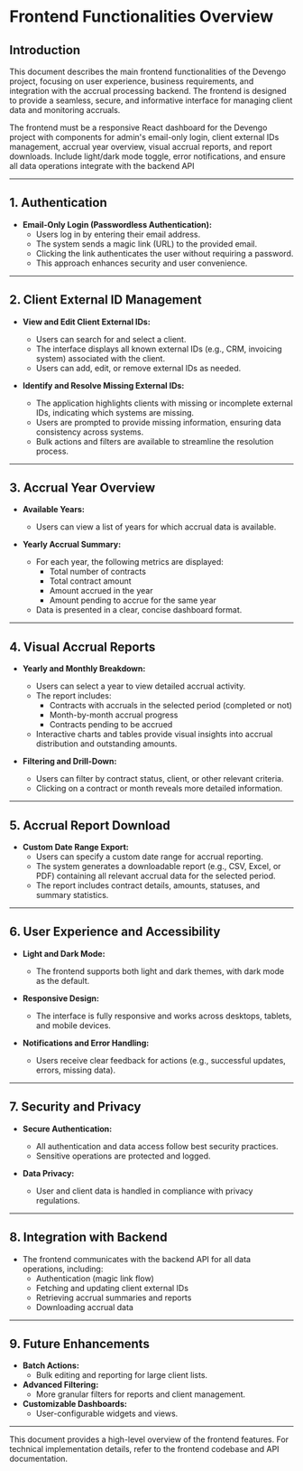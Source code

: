 # Frontend Functionalities Overview

## Introduction

This document describes the main frontend functionalities of the Devengo project, focusing on user experience, business requirements, and integration with the accrual processing backend. The frontend is designed to provide a seamless, secure, and informative interface for managing client data and monitoring accruals.

The frontend must be a responsive React dashboard for the Devengo project with components for admin's email-only login, client external IDs management, accrual year overview, visual accrual reports, and report downloads. Include light/dark mode toggle, error notifications, and ensure all data operations integrate with the backend API

---

## 1. Authentication

- **Email-Only Login (Passwordless Authentication):**
  - Users log in by entering their email address.
  - The system sends a magic link (URL) to the provided email.
  - Clicking the link authenticates the user without requiring a password.
  - This approach enhances security and user convenience.

---

## 2. Client External ID Management

- **View and Edit Client External IDs:**
  - Users can search for and select a client.
  - The interface displays all known external IDs (e.g., CRM, invoicing system) associated with the client.
  - Users can add, edit, or remove external IDs as needed.

- **Identify and Resolve Missing External IDs:**
  - The application highlights clients with missing or incomplete external IDs, indicating which systems are missing.
  - Users are prompted to provide missing information, ensuring data consistency across systems.
  - Bulk actions and filters are available to streamline the resolution process.

---

## 3. Accrual Year Overview

- **Available Years:**
  - Users can view a list of years for which accrual data is available.

- **Yearly Accrual Summary:**
  - For each year, the following metrics are displayed:
    - Total number of contracts
    - Total contract amount
    - Amount accrued in the year
    - Amount pending to accrue for the same year
  - Data is presented in a clear, concise dashboard format.

---

## 4. Visual Accrual Reports

- **Yearly and Monthly Breakdown:**
  - Users can select a year to view detailed accrual activity.
  - The report includes:
    - Contracts with accruals in the selected period (completed or not)
    - Month-by-month accrual progress
    - Contracts pending to be accrued
  - Interactive charts and tables provide visual insights into accrual distribution and outstanding amounts.

- **Filtering and Drill-Down:**
  - Users can filter by contract status, client, or other relevant criteria.
  - Clicking on a contract or month reveals more detailed information.

---

## 5. Accrual Report Download

- **Custom Date Range Export:**
  - Users can specify a custom date range for accrual reporting.
  - The system generates a downloadable report (e.g., CSV, Excel, or PDF) containing all relevant accrual data for the selected period.
  - The report includes contract details, amounts, statuses, and summary statistics.

---

## 6. User Experience and Accessibility

- **Light and Dark Mode:**
  - The frontend supports both light and dark themes, with dark mode as the default.

- **Responsive Design:**
  - The interface is fully responsive and works across desktops, tablets, and mobile devices.

- **Notifications and Error Handling:**
  - Users receive clear feedback for actions (e.g., successful updates, errors, missing data).

---

## 7. Security and Privacy

- **Secure Authentication:**
  - All authentication and data access follow best security practices.
  - Sensitive operations are protected and logged.

- **Data Privacy:**
  - User and client data is handled in compliance with privacy regulations.

---

## 8. Integration with Backend

- The frontend communicates with the backend API for all data operations, including:
  - Authentication (magic link flow)
  - Fetching and updating client external IDs
  - Retrieving accrual summaries and reports
  - Downloading accrual data

---

## 9. Future Enhancements

- **Batch Actions:**
  - Bulk editing and reporting for large client lists.
- **Advanced Filtering:**
  - More granular filters for reports and client management.
- **Customizable Dashboards:**
  - User-configurable widgets and views.

---

This document provides a high-level overview of the frontend features. For technical implementation details, refer to the frontend codebase and API documentation. 